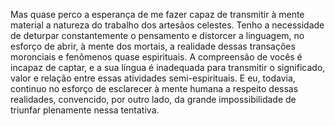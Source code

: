 ﻿Mas quase perco a esperança de me fazer capaz de transmitir à mente material a natureza do trabalho dos artesãos celestes. Tenho a necessidade de deturpar constantemente o pensamento e distorcer a linguagem, no esforço de abrir, à mente dos mortais, a realidade dessas transações moronciais e fenômenos quase espirituais. A compreensão de vocês é incapaz de captar, e a sua língua é inadequada para transmitir o significado, valor e relação entre essas atividades semi-espirituais. E eu, todavia, continuo no esforço de esclarecer à mente humana a respeito dessas realidades, convencido, por outro lado, da grande impossibilidade de triunfar plenamente nessa tentativa.